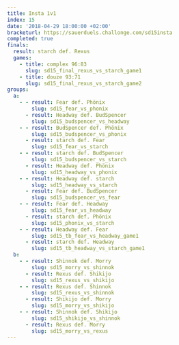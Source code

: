 ```yaml
---
title: Insta 1v1
index: 15
date: '2018-04-29 18:00:00 +02:00'
bracketurl: https://sauerduels.challonge.com/sd15insta
completed: true
finals:
  result: starch def. Rexus
  games:
    - title: complex 96:83
      slug: sd15_final_rexus_vs_starch_game1
    - title: douze 93:71
      slug: sd15_final_rexus_vs_starch_game2
groups:
  a:
    - - result: Fear def. Phönix
        slug: sd15_fear_vs_phonix
      - result: Headway def. BudSpencer
        slug: sd15_budspencer_vs_headway
    - - result: BudSpencer def. Phönix
        slug: sd15_budspencer_vs_phonix
      - result: starch def. Fear
        slug: sd15_fear_vs_starch
    - - result: starch def. BudSpencer
        slug: sd15_budspencer_vs_starch
      - result: Headway def. Phönix
        slug: sd15_headway_vs_phonix
    - - result: Headway def. starch
        slug: sd15_headway_vs_starch
      - result: Fear def. BudSpencer
        slug: sd15_budspencer_vs_fear
    - - result: Fear def. Headway
        slug: sd15_fear_vs_headway
      - result: starch def. Phönix
        slug: sd15_phonix_vs_starch
    - - result: Headway def. Fear
        slug: sd15_tb_fear_vs_headway_game1
      - result: starch def. Headway
        slug: sd15_tb_headway_vs_starch_game1
  b:
    - - result: Shinnok def. Morry
        slug: sd15_morry_vs_shinnok
      - result: Rexus def. Shikijo
        slug: sd15_rexus_vs_shikijo
    - - result: Rexus def. Shinnok
        slug: sd15_rexus_vs_shinnok
      - result: Shikijo def. Morry
        slug: sd15_morry_vs_shikijo
    - - result: Shinnok def. Shikijo
        slug: sd15_shikijo_vs_shinnok
      - result: Rexus def. Morry
        slug: sd15_morry_vs_rexus
---
```

